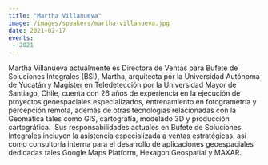 ```yaml
---
title: "Martha Villanueva"
image: /images/speakers/martha-villanueva.jpg
date: 2021-02-17
events:
 - 2021
---
```


Martha Villanueva actualmente es Directora de Ventas para Bufete de Soluciones Integrales (BSI), Martha, arquitecta por la Universidad Autónoma de Yucatán y Magíster en Teledetección por la Universidad Mayor de Santiago, Chile, cuenta con 26 años de experiencia en la ejecución de proyectos geoespaciales especializados, entrenamiento en fotogrametría y percepción remota, además de otras tecnologías relacionadas con la Geomática tales como GIS, cartografía, modelado 3D y producción cartográfica.  Sus responsabilidades actuales en Bufete de Soluciones Integrales incluyen la asistencia especializada a ventas estratégicas, así como consultoría interna para el desarrollo de aplicaciones geoespaciales dedicadas tales Google Maps Platform, Hexagon Geospatial y MAXAR.